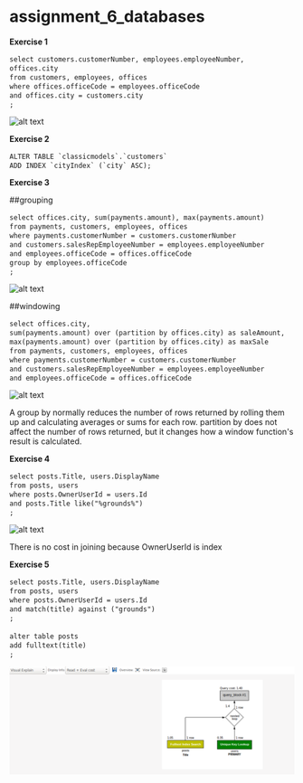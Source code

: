 # assignment_6_databases


**Exercise 1**

```
select customers.customerNumber, employees.employeeNumber, offices.city
from customers, employees, offices
where offices.officeCode = employees.officeCode 
and offices.city = customers.city
;
```

![alt text](https://raw.githubusercontent.com/lovrobiljeskovic/assignment_6_databases/master/home/lovro/assignment_6_databases/exercise1.png)


**Exercise 2**

```
ALTER TABLE `classicmodels`.`customers` 
ADD INDEX `cityIndex` (`city` ASC);
```


**Exercise 3**

##grouping

```
select offices.city, sum(payments.amount), max(payments.amount)
from payments, customers, employees, offices
where payments.customerNumber = customers.customerNumber
and customers.salesRepEmployeeNumber = employees.employeeNumber
and employees.officeCode = offices.officeCode
group by employees.officeCode
;
```

![alt text](https://raw.githubusercontent.com/lovrobiljeskovic/assignment_6_databases/master/home/lovro/assignment_6_databases/exercise3_1.0.png)

##windowing

```
select offices.city,
sum(payments.amount) over (partition by offices.city) as saleAmount,
max(payments.amount) over (partition by offices.city) as maxSale
from payments, customers, employees, offices
where payments.customerNumber = customers.customerNumber
and customers.salesRepEmployeeNumber = employees.employeeNumber
and employees.officeCode = offices.officeCode
```

![alt text](https://raw.githubusercontent.com/lovrobiljeskovic/assignment_6_databases/master/home/lovro/assignment_6_databases/exercise3_2.0.png)


A group by normally reduces the number of rows returned by rolling them up and calculating averages or sums for each row.  partition by does not affect the number of rows returned, but it changes how a window function's result is calculated.


**Exercise 4**

```
select posts.Title, users.DisplayName
from posts, users
where posts.OwnerUserId = users.Id
and posts.Title like("%grounds%")
;
```

![alt text](https://raw.githubusercontent.com/lovrobiljeskovic/assignment_6_databases/master/home/lovro/assignment_6_databases/exercise4.png)


There is no cost in joining because OwnerUserId is index


**Exercise 5**

```
select posts.Title, users.DisplayName
from posts, users
where posts.OwnerUserId = users.Id
and match(title) against ("grounds")
;

alter table posts
add fulltext(title)
;
```

![alt text](https://raw.githubusercontent.com/lovrobiljeskovic/assignment_6_databases/master/exercise5.png)





